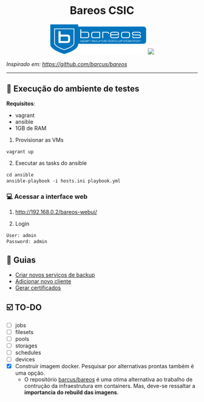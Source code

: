 <h1 align="center">Bareos CSIC</h1>

<p align="center">
  <img src="https://raw.githubusercontent.com/bareos/bareos/master/webui/public/img/bareos.png" height="80">
  <img src="https://lh4.googleusercontent.com/4O8HHIZi6zcQneJU1D88mk5D1i3_JQ3xg8Cxh5PkW9ZkhcHlpn_eycddJ4mEwvzO5cli0339C_QWxk1aIBUR=w1366-h392" height="80">
</p>

*Inspirado em: https://github.com/barcus/bareos*

---

## :rocket: Execução do ambiente de testes

**Requisitos**:

- vagrant
- ansible
- 1GB de RAM

1. Provisionar as VMs

```shell
vagrant up
````
2. Executar as tasks do ansible

```shell
cd ansible
ansible-playbook -i hosts.ini playbook.yml
```

### :computer: Acessar a interface web

1. http://192.168.0.2/bareos-webui/

2. Login

```
User: admin
Password: admin
```

## :compass: Guias

- [Criar novos serviços de backup](./CRIAR-NOVOS-BACKUPS.md)
- [Adicionar novo cliente](./ADICIONAR-NOVO-CLIENTE.md)
- [Gerar certificados](./GERAR-CERTIFICADOS-TLS.md)

## :ballot_box_with_check: TO-DO

- [ ] jobs
- [ ] filesets
- [ ] pools
- [ ] storages
- [ ] schedules
- [ ] devices
- [x] Construir imagem docker. Pesquisar por alternativas prontas também é uma opção.
  - O repositório [barcus/bareos](https://github.com/barcus/bareos) é uma otima alternativa ao trabalho de contrução da infraestrutura em containers. Mas, deve-se ressaltar a **importancia do rebuild das imagens**.
